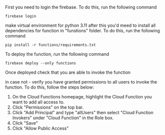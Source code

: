 First you need to login the firebase. To do this, run the following command 
```
firebase login 
```

make virtual environment for python 3.11
after this you'd meed to install all dependencies for function in "funstions" folder. To do this, run the following command 
```
pip install -r functions/requirements.txt
```

To deploy the function, run the following command 
```
firebase deploy --only functions
```

Once deployed check that you are able to invoke the function 

in case not - verify you have granted permissions to all users to invoke the function. To do this, follow the steps below:

1. On the Cloud Functions homepage, highlight the Cloud Function you want to add all access to.
2. Click "Permissions" on the top bar.
3. Click "Add Principal" and type "allUsers" then select "Cloud Function Invokers" under "Cloud Function" in the Role box.
4. Click "Save"
5. Click "Allow Public Access"